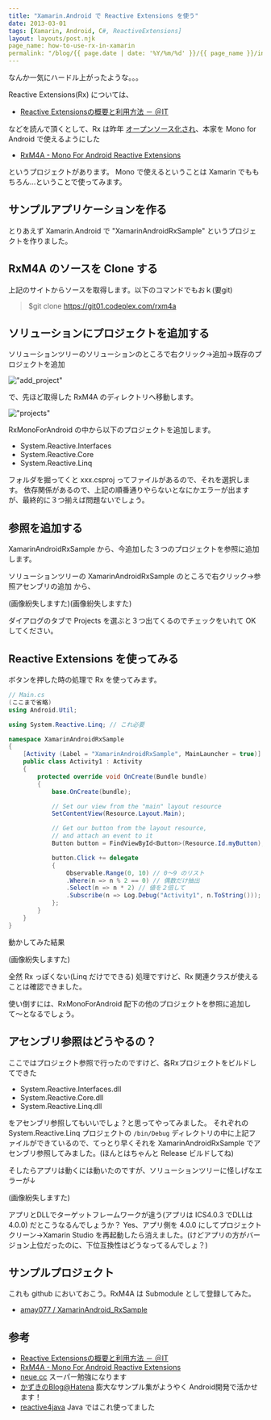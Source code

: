 ```yaml
---
title: "Xamarin.Android で Reactive Extensions を使う"
date: 2013-03-01
tags: [Xamarin, Android, C#, ReactiveExtensions]
layout: layouts/post.njk
page_name: how-to-use-rx-in-xamarin
permalink: "/blog/{{ page.date | date: '%Y/%m/%d' }}/{{ page_name }}/index.html"
---
```

なんか一気にハードル上がったような。。。
<!-- more -->

Reactive Extensions(Rx) については、

* [Reactive Extensionsの概要と利用方法 － ＠IT](http://www.atmarkit.co.jp/fdotnet/introrx/introrx_01/introrx_01_01.html)

などを読んで頂くとして、Rx は昨年 [オープンソース化され](http://www.infoq.com/jp/news/2012/11/rx-net-open-source)、本家を Mono for Android で使えるようにした

* [RxM4A - Mono For Android Reactive Extensions](http://rxm4a.codeplex.com/)

というプロジェクトがあります。
Mono で使えるということは Xamarin でももちろん…ということで使ってみます。

## サンプルアプリケーションを作る
とりあえず Xamarin.Android で "XamarinAndroidRxSample" というプロジェクトを作りました。

## RxM4A のソースを Clone する
上記のサイトからソースを取得します。以下のコマンドでもおｋ(要git)

> $git clone https://git01.codeplex.com/rxm4a

## ソリューションにプロジェクトを追加する

ソリューションツリーのソリューションのところで右クリック→追加→既存のプロジェクトを追加

!["add_project"](https://blog.amay077.net/img/posts/xamarin_android_rxm4a.png)

で、先ほど取得した RxM4A のディレクトリへ移動します。

!["projects"](https://blog.amay077.net/img/posts/xamarin_android_rxm4a_projects.png)

RxMonoForAndroid の中から以下のプロジェクトを追加します。

* System.Reactive.Interfaces
* System.Reactive.Core
* System.Reactive.Linq

フォルダを掘ってくと xxx.csproj ってファイルがあるので、それを選択します。
依存関係があるので、上記の順番通りやらないとなにかエラーが出ますが、最終的に３つ揃えば問題ないでしょう。

## 参照を追加する
XamarinAndroidRxSample から、今追加した３つのプロジェクトを参照に追加します。

ソリューションツリーの XamarinAndroidRxSample のところで右クリック→参照アセンブリの追加 から、

(画像紛失しますた)(画像紛失しますた)


ダイアログのタブで Projects を選ぶと３つ出てくるのでチェックをいれて OK してください。

## Reactive Extensions を使ってみる

ボタンを押した時の処理で Rx を使ってみます。

```csharp
// Main.cs
(ここまで省略)
using Android.Util;

using System.Reactive.Linq; // これ必要

namespace XamarinAndroidRxSample
{
    [Activity (Label = "XamarinAndroidRxSample", MainLauncher = true)]
    public class Activity1 : Activity
    {
        protected override void OnCreate(Bundle bundle)
        {
            base.OnCreate(bundle);

            // Set our view from the "main" layout resource
            SetContentView(Resource.Layout.Main);

            // Get our button from the layout resource,
            // and attach an event to it
            Button button = FindViewById<Button>(Resource.Id.myButton);

            button.Click += delegate
            {
                Observable.Range(0, 10) // 0〜9 のリスト
                .Where(n => n % 2 == 0) // 偶数だけ抽出
                .Select(n => n * 2) // 値を２倍して
                .Subscribe(n => Log.Debug("Activity1", n.ToString())); // 出力
            };
        }
    }
}
```

動かしてみた結果

(画像紛失しますた)

全然 Rx っぽくない(Linq だけでできる) 処理ですけど、Rx 関連クラスが使えることは確認できました。

使い倒すには、RxMonoForAndroid 配下の他のプロジェクトを参照に追加して〜となるでしょう。

## アセンブリ参照はどうやるの？
ここではプロジェクト参照で行ったのですけど、各Rxプロジェクトをビルドしてできた

* System.Reactive.Interfaces.dll
* System.Reactive.Core.dll
* System.Reactive.Linq.dll

をアセンブリ参照してもいいでしょ？と思ってやってみました。
それぞれの System.Reactive.Linq プロジェクトの ``/bin/Debug`` ディレクトリの中に上記ファイルができているので、てっとり早くそれを XamarinAndroidRxSample でアセンブリ参照してみました。(ほんとはちゃんと Release ビルドしてね)

そしたらアプリは動くには動いたのですが、ソリューションツリーに怪しげなエラーが↓

(画像紛失しますた)

アプリとDLLでターゲットフレームワークが違う(アプリは ICS4.0.3 でDLLは 4.0.0) だとこうなるんでしょうか？
Yes、アプリ側を 4.0.0 にしてプロジェクトクリーン→Xamarin Studio を再起動したら消えました。(けどアプリの方がバージョン上位だったのに、下位互換性はどうなってるんでしょ？)

## サンプルプロジェクト
これも github においておこう。RxM4A は Submodule として登録してみた。

* [amay077 / XamarinAndroid_RxSample](https://github.com/amay077/XamarinAndroid_RxSample)

## 参考
* [Reactive Extensionsの概要と利用方法 － ＠IT](http://www.atmarkit.co.jp/fdotnet/introrx/introrx_01/introrx_01_01.html)
* [RxM4A - Mono For Android Reactive Extensions](http://rxm4a.codeplex.com/)
* [neue cc](http://neue.cc/) スーパー勉強になります
* [かずきのBlog@Hatena](http://d.hatena.ne.jp/okazuki/20111114/1321277465) 膨大なサンプル集がようやく Android開発で活かせます！
* [reactive4java](https://code.google.com/p/reactive4java/) Java ではこれ使ってました

